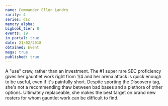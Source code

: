 ```yaml
---
name: Commander Ellen Landry
rarity: 4
series: dsc
memory_alpha:
bigbook_tier: 8
events: 19
in_portal: true
date: 21/02/2018
obtained: Event
mega: true
published: true
---
```


A "use" crew, rather than an investment. The #1 super rare SEC proficiency gives her gauntlet work right from 1/4 and her arena attack is quick enough to be useful, even if it's painfully short. Despite sporting the Discovery tag, she's not a recommending thaw between bad bases and a plethora of other options. Ultimately replaceable, she makes the best target on brand new rosters for whom gauntlet work can be difficult to find.
